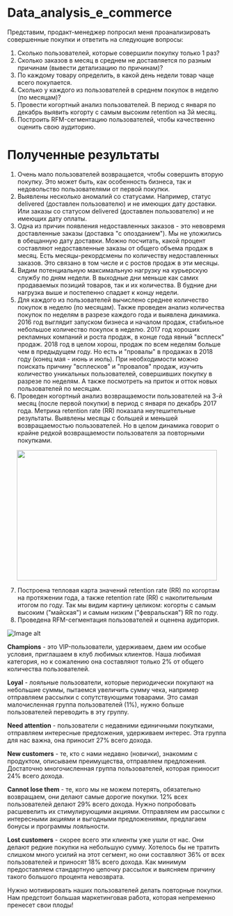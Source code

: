 # Data_analysis_e_commerce

Представим, продакт-менеджер попросил меня проанализировать совершенные покупки и ответить на следующие вопросы:

1. Сколько пользователей, которые совершили покупку только 1 раз?
2. Сколько заказов в месяц в среднем не доставляется по разным причинам (вывести детализацию по причинам)?
3. По каждому товару определить, в какой день недели товар чаще всего покупается.
4. Сколько у каждого из пользователей в среднем покупок в неделю (по месяцам)?
5. Провести когортный анализ пользователей. В период с января по декабрь выявить когорту с самым высоким retention на 3й месяц.
6. Построить RFM-сегментацию пользователей, чтобы качественно оценить свою аудиторию.

# Полученные результаты

1. Очень мало пользователей возвращается, чтобы совершить вторую покупку. Это может быть, как особенность бизнеса, так и недовольство пользователями от первой покупки.
2. Выявлены несколько аномалий со статусами. Например, статус delivered (доставлен пользователю) и не имеющих дату доставки. Или заказы со статусом delivered (доставлен пользователю) и не имеющих дату оплаты.
3. Одна из причин появления недоставленных заказов - это невовремя доставленные заказы (доставка "с опозданием"). Мы не уложились в обещанную дату доставки.
Можно посчитать, какой процент составляют недоставленные заказы от общего объема продаж в месяц. Есть месяцы-рекордсмены по количеству недоставленных заказов. Это связано в том числе и с ростов продаж в эти месяцы.
4. Видим потенциальную максимальную нагрузку на курьерскую службу по дням недели. В выходные дни меньше как самих продаваемых позиций товаров, так и их количества. В будние дни нагрузка выше и постепенно спадает к концу недели.
5. Для каждого из пользователей вычислено среднее количество покупок в неделю (по месяцам). Также проведен анализ количества покупок по неделям в разрезе каждого года и выявлена динамика.
2016 год выглядит запуском бизнеса и началом продаж, стабильное небольшое количество покупок в неделю.
2017 год хороших рекламных компаний и роста продаж, в конце года явный "всплеск" продаж.
2018 год в целом хорош, продаж по всем неделям больше чем в предыдущем году.
Но есть и "провалы" в продажах в 2018 году (конец мая - июнь и июль). При необходимости можно поискать причину "всплесков" и "провалов" продаж, изучить количество уникальных пользователей, совершивших покупку в разрезе по неделям. А также посмотреть на приток и отток новых пользователей по месяцам.
6. Проведен когортный анализ возвращаемости пользователей на 3-й месяц (после первой покупки) в период с января по декабрь 2017 года. Метрика retention rate (RR) показала неутешительные результаты. Выявлены месяцы с большей и меньшей возвращаемостью пользователей. Но в целом динамика говорит о крайне редкой возвращаемости пользователя за повторными покупками.

<p align="center">

  <img width="460" height="300" src="https://github.com/Juldid/Data_analysis_e_commerce/blob/main/Heatmap.JPG">

</p>

7. Построена тепловая карта значений retention rate (RR) по когортам на протяжении года, а также retention rate (RR) с накопительным итогом по году. Так мы видим картину целиком: когорты с самым высоким ("майская") и самым низким ("февральская") RR по году.
8. Проведена RFM-сегментация пользователей и оценена аудитория.

![Image alt](https://github.com/Juldid/Data_analysis_e_commerce/blob/main/Monetary%20Grid.JPG)

**Champions** - это VIP-пользователи, удерживаем, даем им особые условия, приглашаем в клуб любимых клиентов. Наша любимая категория, но к сожалению она составляют только 2% от общего количества пользователей.

**Loyal** - лояльные пользователи, которые периодически покупают на небольшие суммы, пытаемся увеличить сумму чека, например отправляем рассылки с сопутствующими товарами. Это самая малочисленная группа пользователей (1%), нужно больше пользователей переводить в эту группу.

**Need attention** - пользователи с недавними единичными покупками, отправляем интересные предложения, удерживаем интерес. Эта группа для нас важна, она приносит 27% всего дохода.

**New customers** - те, кто с нами недавно (новички), знакомим с продуктом, описываем преимущества, отправляем предложения. Достаточно многочисленная группа пользователей, которая приносит 24% всего дохода.

**Cannot lose them** - те, кого мы не можем потерять, обязательно возвращаем, они делают самые дорогие покупки. 12% всех пользователей делают 29% всего дохода. Нужно попробовать расшевелить их стимулирующими акциями. Отправляем им рассылки с интересными акциями и выгодными предложениями, предлагаем бонусы и программы лояльности.

**Lost customers** - скорее всего эти клиенты уже ушли от нас. Они делают редкие покупки на небольшую сумму. Хотелось бы не тратить слишком много усилий на этот сегмент, но они составляют 36% от всех пользователей и приносят 18% всего дохода. Как минимум предоставляем стандартную цепочку рассылок и выясняем причину такого большого процента невозврата.

Нужно мотивировать наших пользователей делать повторные покупки. Нам предстоит большая маркетинговая работа, которая непременно пренесет свои плоды!
